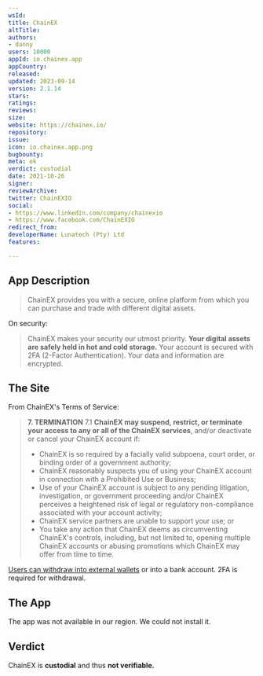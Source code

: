 ```yaml
---
wsId: 
title: ChainEX
altTitle: 
authors:
- danny
users: 10000
appId: io.chainex.app
appCountry: 
released: 
updated: 2023-09-14
version: 2.1.14
stars: 
ratings: 
reviews: 
size: 
website: https://chainex.io/
repository: 
issue: 
icon: io.chainex.app.png
bugbounty: 
meta: ok
verdict: custodial
date: 2021-10-26
signer: 
reviewArchive: 
twitter: ChainEXIO
social:
- https://www.linkedin.com/company/chainexio
- https://www.facebook.com/ChainEXIO
redirect_from: 
developerName: Lunatech (Pty) Ltd
features: 

---
```


## App Description

> ChainEX provides you with a secure, online platform from which you can purchase and trade with different digital assets.

On security:

> ChainEX makes your security our utmost priority. **Your digital assets are safely held in hot and cold storage.** Your account is secured with 2FA (2-Factor Authentication). Your data and information are encrypted.

## The Site

From ChainEX's Terms of Service:

> **7. TERMINATION**
> 7.1 **ChainEX may suspend, restrict, or terminate your access to any or all of the ChainEX services**, and/or deactivate or cancel your ChainEX account if:
> - ChainEX is so required by a facially valid subpoena, court order, or binding order of a government authority;
> - ChainEX reasonably suspects you of using your ChainEX account in connection with a Prohibited Use or Business;
> - Use of your ChainEX account is subject to any pending litigation, investigation, or government proceeding and/or ChainEX perceives a heightened risk of legal or regulatory non-compliance associated with your account activity;
> - ChainEX service partners are unable to support your use; or
> - You take any action that ChainEX deems as circumventing ChainEX's controls, including, but not limited to, opening multiple ChainEX accounts or abusing promotions which ChainEX may offer from time to time.

[Users can withdraw into external wallets](https://osticket.chainex.io/kb/faq.php?id=106) or into a bank account. 2FA is required for withdrawal.

## The App

The app was not available in our region. We could not install it.

## Verdict

ChainEX is **custodial** and thus **not verifiable.**
